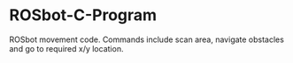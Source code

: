# ROSbot-C-Program
ROSbot movement code. Commands include scan area, navigate obstacles and go to required x/y location.
